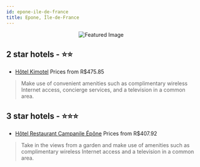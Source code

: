 ```yaml
---
id: epone-ile-de-france
title: Epone, Île-de-France
---
```


<center><img src="https://i.travelapi.com/hotels/2000000/1600000/1596000/1595925/286067ef_z.jpg" alt="Featured Image" /></center>


##  2 star hotels - ⭐️⭐️

-    [Hôtel Kimotel](https://us.hurb.com/hotels/epone/hotel-kimotel-JNP-JP753988?cmp=18055) Prices from R$475.85
   > Make use of convenient amenities such as complimentary wireless Internet access, concierge services, and a television in a common area.

##  3 star hotels - ⭐️⭐️⭐️

-    [Hôtel Restaurant Campanile Épône](https://us.hurb.com/hotels/epone/hotel-restaurant-campanile-epone-JNP-JP071250?cmp=18055) Prices from R$407.92
   > Take in the views from a garden and make use of amenities such as complimentary wireless Internet access and a television in a common area.
